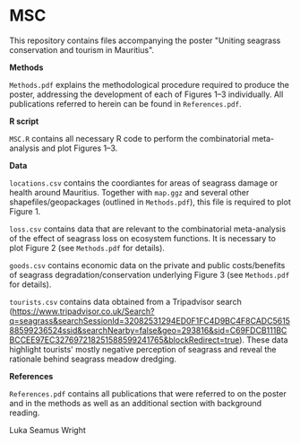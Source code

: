 # MSC
This repository contains files accompanying the poster "Uniting seagrass conservation and tourism in Mauritius".

**Methods**

`Methods.pdf` explains the methodological procedure required to produce the poster, addressing the development of each of Figures 1–3 individually. All publications referred to herein can be found in `References.pdf`.

**R script**

`MSC.R` contains all necessary R code to perform the combinatorial meta-analysis and plot Figures 1–3.

**Data**

`locations.csv` contains the coordiantes for areas of seagrass damage or health around Mauritius. Together with `map.ggz` and several other shapefiles/geopackages (outlined in `Methods.pdf`), this file is required to plot Figure 1.

`loss.csv` contains data that are relevant to the combinatorial meta-analysis of the effect of seagrass loss on ecosystem functions. It is necessary to plot Figure 2 (see `Methods.pdf` for details).

`goods.csv` contains economic data on the private and public costs/benefits of seagrass degradation/conservation underlying Figure 3 (see `Methods.pdf` for details).

`tourists.csv` contains data obtained from a Tripadvisor search (https://www.tripadvisor.co.uk/Search?q=seagrass&searchSessionId=32082531294ED0F1FC4D9BC4F8CADC561588599236524ssid&searchNearby=false&geo=293816&sid=C69FDCB111BCBCCEE97EC327697218251588599241765&blockRedirect=true). These data highlight tourists' mostly negative perception of seagrass and reveal the rationale behind seagrass meadow dredging.

**References**

`References.pdf` contains all publications that were referred to on the poster and in the methods as well as an additional section with background reading.

Luka Seamus Wright

